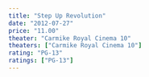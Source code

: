 ```yaml
---
title: "Step Up Revolution"
date: "2012-07-27"
price: "11.00"
theater: "Carmike Royal Cinema 10"
theaters: ["Carmike Royal Cinema 10"]
rating: "PG-13"
ratings: ["PG-13"]
---
```

